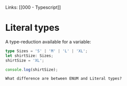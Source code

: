Links: [[000 - Typescript]]

# Literal types

A type-reduction available for a variable:

```Typescript
type Sizes = 'S' | 'M' | 'L' | 'XL';
let shirtSize: Sizes;
shirtSize = 'XL';

console.log(shirtSize);
```

`What difference are between ENUM and Literal types?`
